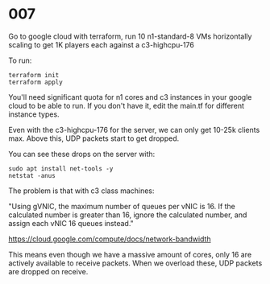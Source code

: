 # 007

Go to google cloud with terraform, run 10 n1-standard-8 VMs horizontally scaling to get 1K players each against a c3-highcpu-176

To run:

```console
terraform init
terraform apply
```

You'll need significant quota for n1 cores and c3 instances in your google cloud to be able to run. If you don't have it, edit the main.tf for different instance types.

Even with the c3-highcpu-176 for the server, we can only get 10-25k clients max. Above this, UDP packets start to get dropped.

You can see these drops on the server with:

```
sudo apt install net-tools -y
netstat -anus
```

The problem is that with c3 class machines: 

"Using gVNIC, the maximum number of queues per vNIC is 16. If the calculated number is greater than 16, ignore the calculated number, and assign each vNIC 16 queues instead."

https://cloud.google.com/compute/docs/network-bandwidth

This means even though we have a massive amount of cores, only 16 are actively available to receive packets. When we overload these, UDP packets are dropped on receive.
